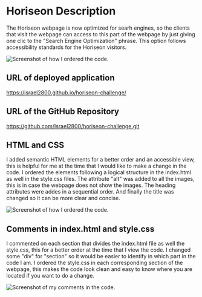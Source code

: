 # Horiseon Description

The Horiseon webpage is now optimized for searh engines, so the clients that visit the webpage can access to this part of the webpage by just giving one clic to the "Search Engine Optimization" phrase. This option follows accessibility standards for the Horiseon visitors.

![Screenshot of how I ordered the code.](Develop/assets/images/screenshot-2.png)

## URL of deployed application

https://israel2800.github.io/horiseon-challenge/

## URL of the GitHub Repository

https://github.com/Israel2800/horiseon-challenge.git

## HTML and CSS

I added semantic HTML elements for a better order and an accessible view, this is helpful for me at the time that I would like to make a change in the code. I ordered the elements following a logical structure in the index.html as well in the style.css files. The attribute "alt" was added to all the images, this is in case the webpage does not show the images. The heading attributes were addes in a sequential order. And finally the title was changed so it can be more clear and concise.

![Screenshot of how I ordered the code.](Develop/assets/images/screenshot-2.png)

## Comments in index.html and style.css

I commented on each section that divides the index.html file as well the style.css, this for a better order at the time that I view the code. I changed some "div" for "section" so it would be easier to identify in which part in the code I am. I ordered the style.css in each corresponding section of the webpage, this makes the code look clean and easy to know where you are located if you want to do a change.

![Screenshot of my comments in the code.](Develop/assets/images/screenshot-3.png)